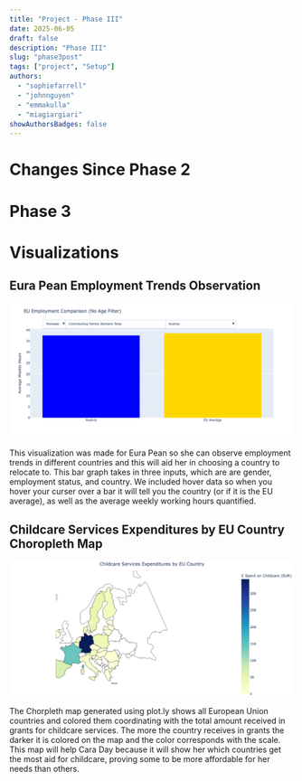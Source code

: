 ```yaml
---
title: "Project - Phase III"
date: 2025-06-05
draft: false
description: "Phase III"
slug: "phase3post"
tags: ["project", "Setup"]
authors:
  - "sophiefarrell"
  - "johnnguyen"
  - "emmakulla"
  - "miagiargiari"
showAuthorsBadges: false
---
```


# Changes Since Phase 2



# Phase 3



# Visualizations
## Eura Pean Employment Trends Observation

![wireframe7](/assets/EU_EMPL_.png)

This visualization was made for Eura Pean so she can observe employment trends in different countries and this will aid her in choosing a country to relocate to. This bar graph takes in three inputs, which are are gender, employment status, and country. We included hover data so when you hover your curser over a bar it will tell you the country (or if it is the EU average), as well as the average weekly working hours quantified.

## Childcare Services Expenditures by EU Country Choropleth Map

![wireframe7](/assets/CaraDayExpendChoropleth.png)

The Chorpleth map generated using plot.ly shows all European Union countries and colored them coordinating with the total amount received in grants for childcare services. The more the country receives in grants the darker it is colored on the map and the color corresponds with the scale. This map will help Cara Day because it will show her which countries get the most aid for childcare, proving some to be more affordable for her needs than others.

